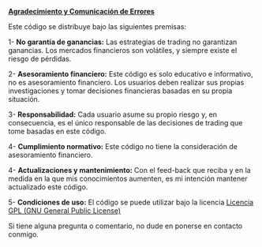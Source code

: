 <u>**Agradecimiento y Comunicación de Errores**</u>

Este código se distribuye bajo las siguientes premisas:

1- **No garantía de ganancias:** Las estrategias de trading no garantizan ganancias. Los mercados financieros son volátiles, y siempre existe el riesgo de pérdidas.

2- **Asesoramiento financiero:** Este código es solo educativo e informativo, no es asesoramiento financiero. Los usuarios deben realizar sus propias investigaciones y tomar decisiones financieras basadas en su propia situación.

3- **Responsabilidad:** Cada usuario asume su propio riesgo y, en consecuencia, es el único responsable de las decisiones de trading que tome basadas en este código.

4- **Cumplimiento normativo:** Este código no tiene la consideración de asesoramiento financiero.

4- **Actualizaciones y mantenimiento:** Con el feed-back que reciba y en la medida en la que mis conocimientos aumenten, es mi intención mantener actualizado este código.

5- **Condiciones de uso:** El código se puede utilizar bajo la licencia [Licencia GPL (GNU General Public License)](https://www.gnu.org/licenses/gpl-3.0.html)

Si tiene alguna pregunta o comentario, no dude en ponerse en contacto conmigo.
